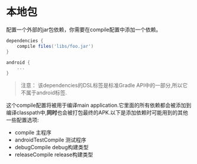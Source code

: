 # 本地包
配置一个外部的jar包依赖，你需要在compile配置中添加一个依赖。
``` groovy
dependencies {
    compile files('libs/foo.jar')
}

android {
    ...
}
```
> 注意：
该dependencies的DSL标签是标准Gradle API中的一部分,所以它不属于android标签.

这个compile配置将被用于编译main application.它里面的所有依赖都会被添加到编译classpath中,**同时**也会被打包最终的APK.以下是添加依赖时可能用到的其他一些配置选项:
* compile 主程序
* androidTestCompile 测试程序
* debugCompile debug构建类型
* releaseCompile release构建类型




